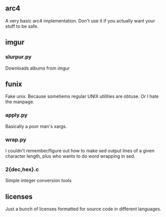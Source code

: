 ## arc4

A very basic arc4 implementation. Don't use it if you actually want your stuff to be safe.

## imgur

### slurpur.py

Downloads albums from imgur

## funix

Fake unix. Because sometiems regular UNIX utilities are obtuse. Or I hate the manpage. 

### apply.py

Basically a poor man's xargs.

### wrap.py

I couldn't remember/figure out how to make sed output lines of a given character length, plus who wants to do word wrapping in sed.

### 2{dec,hex}.c

Simple integer conversion tools

## licenses

Just a bunch of licenses formatted for source code in different languages.

